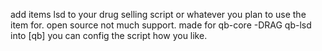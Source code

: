 add items lsd to your drug selling script or whatever you plan to use the item for.
open source not much support.
made for qb-core
-DRAG qb-lsd into [qb] you can config the script how you like.
